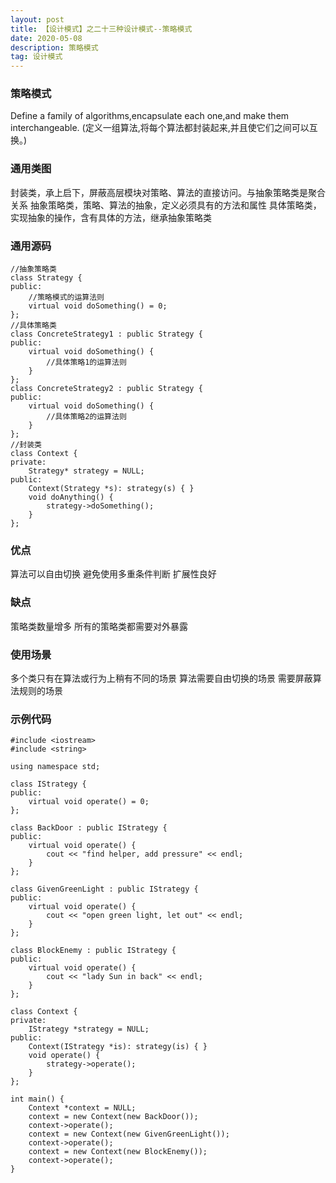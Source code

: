 ```yaml
---
layout: post
title: 【设计模式】之二十三种设计模式--策略模式
date: 2020-05-08
description: 策略模式
tag: 设计模式
---
```

### 策略模式
Define a family of algorithms,encapsulate each one,and make them interchangeable.
(定义一组算法,将每个算法都封装起来,并且使它们之间可以互换。)
### 通用类图
封装类，承上启下，屏蔽高层模块对策略、算法的直接访问。与抽象策略类是聚合关系
抽象策略类，策略、算法的抽象，定义必须具有的方法和属性
具体策略类，实现抽象的操作，含有具体的方法，继承抽象策略类
### 通用源码
```
//抽象策略类
class Strategy {
public:
    //策略模式的运算法则
    virtual void doSomething() = 0;
};
//具体策略类
class ConcreteStrategy1 : public Strategy {
public:
    virtual void doSomething() {
        //具体策略1的运算法则
    }
};
class ConcreteStrategy2 : public Strategy {
public:
    virtual void doSomething() {
        //具体策略2的运算法则
    }
};
//封装类
class Context {
private:
    Strategy* strategy = NULL;
public:
    Context(Strategy *s): strategy(s) { }
    void doAnything() {
        strategy->doSomething();
    }
};
```
### 优点
算法可以自由切换
避免使用多重条件判断
扩展性良好
### 缺点
策略类数量增多
所有的策略类都需要对外暴露
### 使用场景
多个类只有在算法或行为上稍有不同的场景
算法需要自由切换的场景
需要屏蔽算法规则的场景
### 示例代码
```
#include <iostream>
#include <string>

using namespace std;

class IStrategy {
public:
    virtual void operate() = 0;
};

class BackDoor : public IStrategy {
public:
    virtual void operate() {
        cout << "find helper, add pressure" << endl;
    }
};

class GivenGreenLight : public IStrategy {
public:
    virtual void operate() {
        cout << "open green light, let out" << endl;
    }
};

class BlockEnemy : public IStrategy {
public:
    virtual void operate() {
        cout << "lady Sun in back" << endl;
    }
};

class Context {
private:
    IStrategy *strategy = NULL;
public:
    Context(IStrategy *is): strategy(is) { }
    void operate() {
        strategy->operate();
    }
};

int main() {
    Context *context = NULL;
    context = new Context(new BackDoor());
    context->operate();
    context = new Context(new GivenGreenLight());
    context->operate();
    context = new Context(new BlockEnemy());
    context->operate();
}
```

